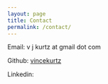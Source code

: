 ```yaml
---
layout: page
title: Contact
permalink: /contact/
---
```


Email: v j kurtz at gmail dot com

Github: [vincekurtz](https://github.com/vincekurtz)

Linkedin: 


